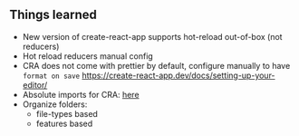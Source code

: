 ## Things learned

- New version of create-react-app supports hot-reload out-of-box (not reducers)
- Hot reload reducers manual config
- CRA does not come with prettier by default, configure manually to have `format on save`
  https://create-react-app.dev/docs/setting-up-your-editor/
- Absolute imports for CRA: [here](jsconfig.json)
- Organize folders:
  - file-types based
  - features based

